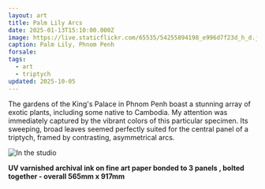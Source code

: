 ```yaml
---
layout: art
title: Palm Lily Arcs
date: 2025-01-13T15:10:00.000Z
image: https://live.staticflickr.com/65535/54255894198_e996d7f23d_h_d.jpg
caption: Palm Lily, Phnom Penh
forsale:
tags:
  - art
  - triptych
updated: 2025-10-05
---
```

The gardens of the King's Palace in Phnom Penh boast a stunning array of exotic plants, including some native to Cambodia. My attention was immediately captured by the vibrant colors of this particular specimen. Its sweeping, broad leaves seemed perfectly suited for the central panel of a triptych, framed by contrasting, asymmetrical arcs.

![In the studio](https://live.staticflickr.com/65535/54325766195_28d3929044_h.jpg "In the studio")


**UV varnished archival ink on fine art paper bonded to 3 panels , bolted together - overall 565mm x 917mm**
